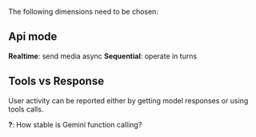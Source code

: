 
The following dimensions need to be chosen:

## Api mode

**Realtime**: send media async
**Sequential**: operate in turns

## Tools vs Response

User activity can be reported either by getting model responses or using tools calls.

**?**: How stable is Gemini function calling?
